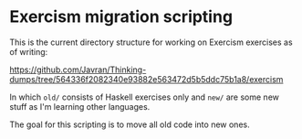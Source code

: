# Exercism migration scripting

This is the current directory structure for working on Exercism exercises as of writing:

https://github.com/Javran/Thinking-dumps/tree/564336f2082340e93882e563472d5b5ddc75b1a8/exercism

In which `old/` consists of Haskell exercises only and `new/` are some new stuff as I'm learning other languages.

The goal for this scripting is to move all old code into new ones.
